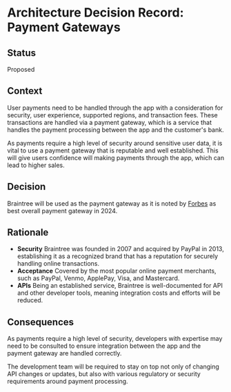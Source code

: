# Architecture Decision Record: Payment Gateways

## Status

Proposed

## Context

User payments need to be handled through the app with a consideration for security, user experience, supported regions, and transaction fees. These transactions are handled via a payment gateway, which is a service that handles the payment processing between the app and the customer's bank.

As payments require a high level of security around sensitive user data, it is vital to use a payment gateway that is reputable and well established. This will give users confidence will making payments through the app, which can lead to higher sales.

## Decision

Braintree will be used as the payment gateway as it is noted by [Forbes](https://www.forbes.com/advisor/ca/business/software/best-payment-gateways/) as best overall payment gateway in 2024.

## Rationale

- **Security**
  Braintree was founded in 2007 and acquired by PayPal in 2013, establishing it as a recognized brand that has a reputation for securely handling online transactions.
- **Acceptance**
  Covered by the most popular online payment merchants, such as PayPal, Venmo, ApplePay, Visa, and Mastercard.
- **APIs**
  Being an established service, Braintree is well-documented for API and other developer tools, meaning integration costs and efforts will be reduced.

## Consequences

As payments require a high level of security, developers with expertise may need to be consulted to ensure integration between the app and the payment gateway are handled correctly.

The development team will be required to stay on top not only of changing API changes or updates, but also with various regulatory or security requirements around payment processing.
